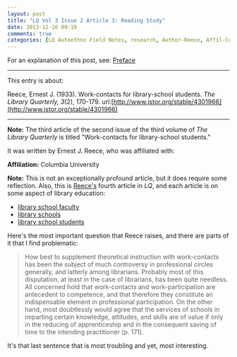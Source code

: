 ```yaml
---
layout: post
title: "LQ Vol 3 Issue 2 Article 3: Reading Study"
date: 2013-12-16 09:10
comments: true
categories: [LQ Autoethno Field Notes, research, Author-Reece, Affil-Columbia University]
---
```


For an explanation of this post, see:
[Preface](/blog/2013/08/14/lq-autoethnography-research-journal-preface/)

---

This entry is about:

Reece, Ernest J. (1933). Work-contacts for library-school
students. *The Library Quarterly, 3*(2), 170-179.
url:[http://www.jstor.org/stable/4301966](http://www.jstor.org/stable/4301966)

---

**Note:** The third article of the second issue of the third
volume of *The Library Quarterly* is titled "Work-contacts for
library-school students."

It was written by Ernest J. Reece, who was affiliated with:

**Affiliation:** Columbia University

**Note:** This is not an exceptionally profound article, but it
does require some reflection. Also, this is [Reece's][1] fourth
article in *LQ*, and each article is on some aspect of library
education:

- [library school faculty][2]
- [library schools][3]
- [library school students][4]

Here's the most important question that Reece raises, and there
are parts of it that I find problematic:

> How best to supplement theoretical instruction with
> work-contacts has been the subject of much controversy in
> professional circles generally, and latterly among librarians.
> Probably most of this disputation, at least in the case of
> librarians, has been quite needless. All concerned hold that
> work-contacts and work-participation are antecedent to
> competence, and that therefore they constitute an indispensable
> element in professional participation. On the other hand, most
> doubtlessly would agree that the services of schools in
> imparting certain knowledge, attitudes, and skills are of value
> if only in the reducing of apprenticeship and in the consequent
> saving of time to the intending practitioner (p. 171).

It's that last sentence that is most troubling and yet, most
interesting.

[1]: /blog/categories/author-reece/
[2]: /blog/2013/07/24/lq-vol-1-issue-1-article-5-autoethnographic-study/
[3]: /blog/2013/10/29/lq-vol-2-issue-2-article-2-reading-study/
[4]: /blog/2013/11/24/lq-vol-2-issue-3-article-3-reading-study/
